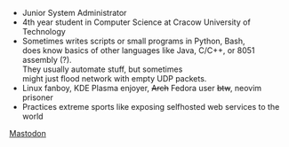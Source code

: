 - Junior System Administrator
- 4th year student in Computer Science at Cracow University of Technology
- Sometimes writes scripts or small programs in Python, Bash,   
  does know basics of other languages like Java, C/C++, or 8051 assembly (?).  
  They usually automate stuff, but sometimes   
  might just flood network with empty UDP packets.
- Linux fanboy, KDE Plasma enjoyer, ~~Arch~~ Fedora user ~~btw~~, neovim prisoner
- Practices extreme sports like exposing selfhosted web services to the world

<a rel="nofollow" href="https://social.linux.pizza/@Szwendacz">Mastodon</a>
